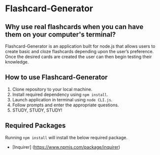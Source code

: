 # Flashcard-Generator

## Why use real flashcards when you can have them on your computer's terminal?

Flashcard-Generator is an application built for node.js that allows users to create basic and cloze flashcards depending upon the user’s preference.  Once the desired cards are created the user can then begin testing their knowledge.

## How to use Flashcard-Generator

1. Clone repository to your local machine.
2. Install required dependency using `npm install`.
3. Launch application in terminal using `node CLI.js`.
4. Follow prompts and enter the appropriate questions.
5. STUDY, STUDY, STUDY!

## Required Packages
Running `npm install` will install the below required package.

- [Inquirer] (https://www.npmjs.com/package/inquirer)
